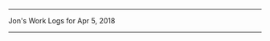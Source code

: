 *****************************************************************

Jon's Work Logs for Apr 5, 2018

*****************************************************************

